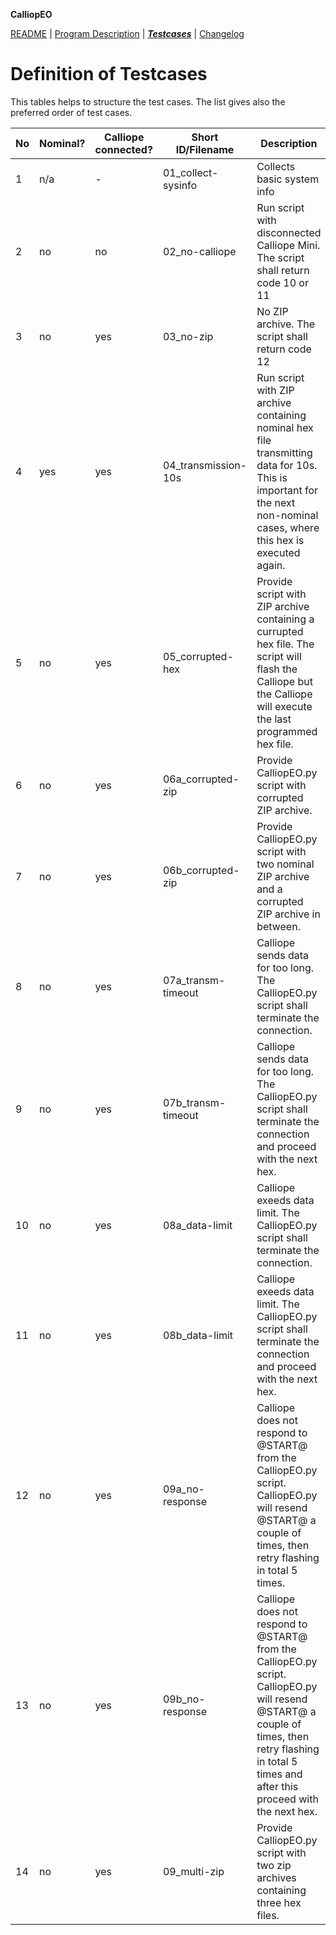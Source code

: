 **CalliopEO**

[README](../README.md) | [Program Description](../ProgramDescription.md) | ***[Testcases](ttestcases.md)*** | [Changelog](../CHANGELOG.md)
# Definition of Testcases

This tables helps to structure the test cases. The list gives also the preferred order of test cases.

No | Nominal? | Calliope connected? | Short ID/Filename | Description | Necessary files | TC implemented?
---|----------|---------------------|-------------------|-------------|---------------------|----------------
1 | n/a | - | 01_collect-sysinfo | Collects basic system info | none needed | yes
2 | no | no | 02_no-calliope | Run script with disconnected Calliope Mini. The script shall return code 10 or 11 | none needed | yes
3 | no | yes | 03_no-zip | No ZIP archive. The script shall return code 12 | none needed | yes
4 | yes | yes | 04_transmission-10s | Run script with ZIP archive containing nominal hex file transmitting data for 10s. This is important for the next non-nominal cases, where this hex is executed again. | 05sec-counter.hex, 05sec-counter.hex.data | yes
5 | no | yes | 05_corrupted-hex | Provide script with ZIP archive containing a currupted hex file. The script will flash the Calliope but the Calliope will execute the last programmed hex file. | 05sec-counter.hex, 05sec-counter.hex.data, its.garbage.hex| yes
6 | no | yes | 06a_corrupted-zip | Provide CalliopEO.py script with corrupted ZIP archive. | not.a.zip | yes
7 | no | yes | 06b_corrupted-zip | Provide CalliopEO.py script with two nominal ZIP archive and a corrupted ZIP archive in between. | not.a.zip, 05sec-counter.hex, 05sec-counter.hex.data | yes
8 | no | yes | 07a_transm-timeout | Calliope sends data for too long. The CalliopEO.py script shall terminate the connection. | 900sec-counter.hex, 900sec-counter.hex.data.terminated35s | yes
9 | no | yes | 07b_transm-timeout | Calliope sends data for too long. The CalliopEO.py script shall terminate the connection and proceed with the next hex. | 900sec-counter.hex, 05sec-counter.hex, 900sec-counter.hex.data.terminated35s, 05sec-counter.hex.data | yes
10 | no | yes | 08a_data-limit | Calliope exeeds data limit. The CalliopEO.py script shall terminate the connection. | burst.hex, burst.hex.data | yes
11 | no | yes | 08b_data-limit | Calliope exeeds data limit. The CalliopEO.py script shall terminate the connection and proceed with the next hex. | burst.hex, 05sec-counter.hex, burst.hex.data, 05sec-counter.hex.data | yes
12 | no | yes | 09a_no-response | Calliope does not respond to @START@ from the CalliopEO.py script. CalliopEO.py will resend @START@ a couple of times, then retry flashing in total 5 times. | no-start.hex | yes
13 | no | yes | 09b_no-response | Calliope does not respond to @START@ from the CalliopEO.py script. CalliopEO.py will resend @START@ a couple of times, then retry flashing in total 5 times and after this proceed with the next hex. | no-start.hex, 05sec-counter.hex, 05sec-counter.hex.data | yes
14 | no | yes | 09_multi-zip | Provide CalliopEO.py script with two zip archives containing three hex files. | 05sec-counter.hex, 05sec-counter.hex.data | yes
